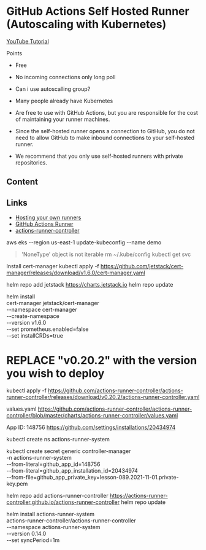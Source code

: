 # GitHub Actions Self Hosted Runner (Autoscaling with Kubernetes)

[YouTube Tutorial]()

Points
- Free
- No incoming connections only long poll
- Can i use autoscalling group?
- Many people already have Kubernetes

- Are free to use with GitHub Actions, but you are responsible for the cost of maintaining your runner machines.
- Since the self-hosted runner opens a connection to GitHub, you do not need to allow GitHub to make inbound connections to your self-hosted runner.
- We recommend that you only use self-hosted runners with private repositories.

## Content

## Links

- [Hosting your own runners](https://docs.github.com/en/actions/hosting-your-own-runners)
- [GitHub Actions Runner](https://github.com/actions/runner)
- [actions-runner-controller](https://github.com/actions-runner-controller/actions-runner-controller)






aws eks --region us-east-1 update-kubeconfig --name demo
> 'NoneType' object is not iterable
rm ~/.kube/config
kubectl get svc

Install cert-manager
kubectl apply -f https://github.com/jetstack/cert-manager/releases/download/v1.6.0/cert-manager.yaml


helm repo add jetstack https://charts.jetstack.io
helm repo update

helm install \
  cert-manager jetstack/cert-manager \
  --namespace cert-manager \
  --create-namespace \
  --version v1.6.0 \
  --set prometheus.enabled=false \
  --set installCRDs=true


# REPLACE "v0.20.2" with the version you wish to deploy
kubectl apply -f https://github.com/actions-runner-controller/actions-runner-controller/releases/download/v0.20.2/actions-runner-controller.yaml

values.yaml https://github.com/actions-runner-controller/actions-runner-controller/blob/master/charts/actions-runner-controller/values.yaml


App ID: 148756
https://github.com/settings/installations/20434974

kubectl create ns actions-runner-system

kubectl create secret generic controller-manager \
    -n actions-runner-system \
    --from-literal=github_app_id=148756 \
    --from-literal=github_app_installation_id=20434974 \
    --from-file=github_app_private_key=lesson-089.2021-11-01.private-key.pem

helm repo add actions-runner-controller https://actions-runner-controller.github.io/actions-runner-controller
helm repo update

helm install actions-runner-system \
    actions-runner-controller/actions-runner-controller \
    --namespace actions-runner-system \
    --version 0.14.0 \
    --set syncPeriod=1m
